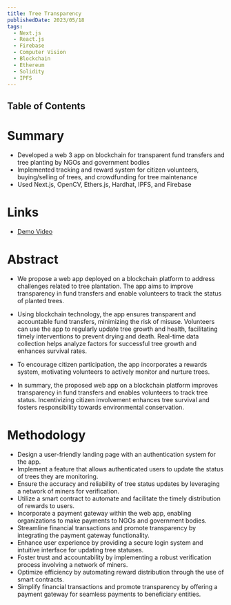 ```yaml
---
title: Tree Transparency
publishedDate: 2023/05/18
tags:
  - Next.js
  - React.js
  - Firebase
  - Computer Vision
  - Blockchain
  - Ethereum
  - Solidity
  - IPFS
---
```


## Table of Contents

# Summary

- Developed a web 3 app on blockchain for transparent fund transfers and tree planting by NGOs and government bodies
- Implemented tracking and reward system for citizen volunteers, buying/selling of trees, and crowdfunding for tree maintenance
- Used Next.js, OpenCV, Ethers.js, Hardhat, IPFS, and Firebase

# Links

- [Demo Video](https://www.youtube.com/watch?v=UhRd8yo6NAk)

# Abstract

- We propose a web app deployed on a blockchain platform to address challenges related to tree plantation. The app aims to improve transparency in fund transfers and enable volunteers to track the status of planted trees.

- Using blockchain technology, the app ensures transparent and accountable fund transfers, minimizing the risk of misuse. Volunteers can use the app to regularly update tree growth and health, facilitating timely interventions to prevent drying and death. Real-time data collection helps analyze factors for successful tree growth and enhances survival rates.

- To encourage citizen participation, the app incorporates a rewards system, motivating volunteers to actively monitor and nurture trees.

- In summary, the proposed web app on a blockchain platform improves transparency in fund transfers and enables volunteers to track tree status. Incentivizing citizen involvement enhances tree survival and fosters responsibility towards environmental conservation.

# Methodology

- Design a user-friendly landing page with an authentication system for the app.
- Implement a feature that allows authenticated users to update the status of trees they are monitoring.
- Ensure the accuracy and reliability of tree status updates by leveraging a network of miners for verification.
- Utilize a smart contract to automate and facilitate the timely distribution of rewards to users.
- Incorporate a payment gateway within the web app, enabling organizations to make payments to NGOs and government bodies.
- Streamline financial transactions and promote transparency by integrating the payment gateway functionality.
- Enhance user experience by providing a secure login system and intuitive interface for updating tree statuses.
- Foster trust and accountability by implementing a robust verification process involving a network of miners.
- Optimize efficiency by automating reward distribution through the use of smart contracts.
- Simplify financial transactions and promote transparency by offering a payment gateway for seamless payments to beneficiary entities.
